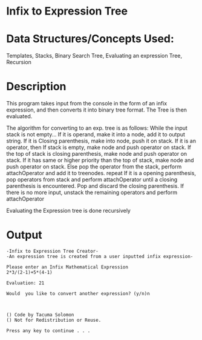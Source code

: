 Infix to Expression Tree
========================


Data Structures/Concepts Used:
==============================
Templates, Stacks, Binary Search Tree, Evaluating an expression Tree, Recursion


Description
===========
This program takes input from the console in the form of an infix expression, 
and then converts it into binary tree format.
The Tree is then evaluated.

The algorithm for converting to an exp. tree is as follows:
	While the input stack is not empty...
	If it is operand, make it into a node, add it to output string.
	If it is Closing parenthesis, make into node, push it on stack.
	If it is an operator, then
		If stack is empty, make node and push operator on stack.
		If the top of stack is closing parenthesis, make node and push operator on stack.
		If it has same or higher priority than the top of stack, make node and push operator on stack.
		Else pop the operator from the stack, perform attachOperator and add it to treenodes. repeat 
	If it is a opening parenthesis, pop operators from stack and perform attachOperator 
	   until a closing parenthesis is encountered. Pop and discard the closing parenthesis.
	If there is no more input, unstack the remaining operators and perform attachOperator

Evaluating the Expression tree is done recursively


Output
======
	-Infix to Expression Tree Creator-
	-An expression tree is created from a user inputted infix expression-

	Please enter an Infix Mathematical Expression
	2*3/(2-1)+5*(4-1)

	Evaluation: 21

	Would  you like to convert another expression? (y/n)n



	() Code by Tacuma Solomon
	() Not for Redistribution or Reuse.

	Press any key to continue . . .

